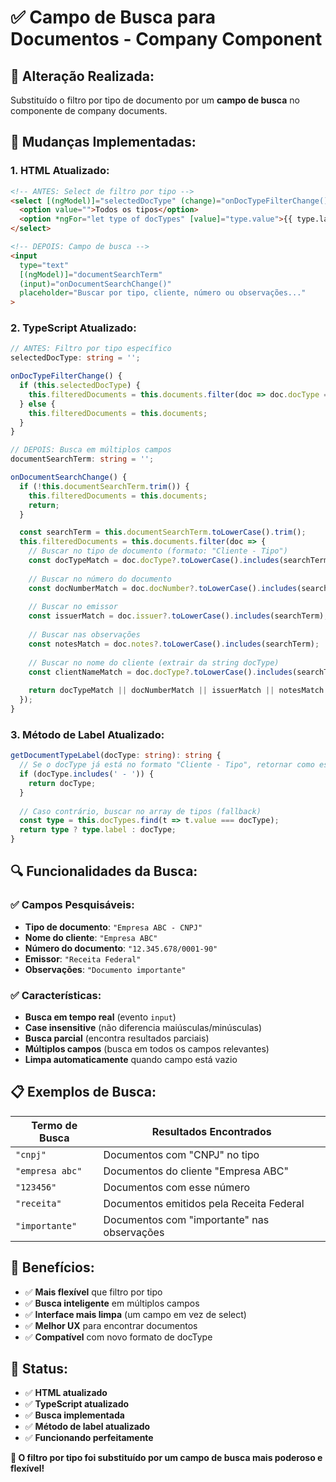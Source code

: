 # ✅ Campo de Busca para Documentos - Company Component

## 🎯 **Alteração Realizada:**
Substituído o filtro por tipo de documento por um **campo de busca** no componente de company documents.

## 🔧 **Mudanças Implementadas:**

### **1. HTML Atualizado:**
```html
<!-- ANTES: Select de filtro por tipo -->
<select [(ngModel)]="selectedDocType" (change)="onDocTypeFilterChange()">
  <option value="">Todos os tipos</option>
  <option *ngFor="let type of docTypes" [value]="type.value">{{ type.label }}</option>
</select>

<!-- DEPOIS: Campo de busca -->
<input 
  type="text" 
  [(ngModel)]="documentSearchTerm" 
  (input)="onDocumentSearchChange()"
  placeholder="Buscar por tipo, cliente, número ou observações..."
>
```

### **2. TypeScript Atualizado:**
```typescript
// ANTES: Filtro por tipo específico
selectedDocType: string = '';

onDocTypeFilterChange() {
  if (this.selectedDocType) {
    this.filteredDocuments = this.documents.filter(doc => doc.docType === this.selectedDocType);
  } else {
    this.filteredDocuments = this.documents;
  }
}

// DEPOIS: Busca em múltiplos campos
documentSearchTerm: string = '';

onDocumentSearchChange() {
  if (!this.documentSearchTerm.trim()) {
    this.filteredDocuments = this.documents;
    return;
  }

  const searchTerm = this.documentSearchTerm.toLowerCase().trim();
  this.filteredDocuments = this.documents.filter(doc => {
    // Buscar no tipo de documento (formato: "Cliente - Tipo")
    const docTypeMatch = doc.docType?.toLowerCase().includes(searchTerm);
    
    // Buscar no número do documento
    const docNumberMatch = doc.docNumber?.toLowerCase().includes(searchTerm);
    
    // Buscar no emissor
    const issuerMatch = doc.issuer?.toLowerCase().includes(searchTerm);
    
    // Buscar nas observações
    const notesMatch = doc.notes?.toLowerCase().includes(searchTerm);
    
    // Buscar no nome do cliente (extrair da string docType)
    const clientNameMatch = doc.docType?.toLowerCase().includes(searchTerm);
    
    return docTypeMatch || docNumberMatch || issuerMatch || notesMatch || clientNameMatch;
  });
}
```

### **3. Método de Label Atualizado:**
```typescript
getDocumentTypeLabel(docType: string): string {
  // Se o docType já está no formato "Cliente - Tipo", retornar como está
  if (docType.includes(' - ')) {
    return docType;
  }
  
  // Caso contrário, buscar no array de tipos (fallback)
  const type = this.docTypes.find(t => t.value === docType);
  return type ? type.label : docType;
}
```

## 🔍 **Funcionalidades da Busca:**

### **✅ Campos Pesquisáveis:**
- **Tipo de documento**: `"Empresa ABC - CNPJ"`
- **Nome do cliente**: `"Empresa ABC"`
- **Número do documento**: `"12.345.678/0001-90"`
- **Emissor**: `"Receita Federal"`
- **Observações**: `"Documento importante"`

### **✅ Características:**
- **Busca em tempo real** (evento `input`)
- **Case insensitive** (não diferencia maiúsculas/minúsculas)
- **Busca parcial** (encontra resultados parciais)
- **Múltiplos campos** (busca em todos os campos relevantes)
- **Limpa automaticamente** quando campo está vazio

## 📋 **Exemplos de Busca:**

| Termo de Busca | Resultados Encontrados |
|----------------|------------------------|
| `"cnpj"` | Documentos com "CNPJ" no tipo |
| `"empresa abc"` | Documentos do cliente "Empresa ABC" |
| `"123456"` | Documentos com esse número |
| `"receita"` | Documentos emitidos pela Receita Federal |
| `"importante"` | Documentos com "importante" nas observações |

## 🎯 **Benefícios:**

- ✅ **Mais flexível** que filtro por tipo
- ✅ **Busca inteligente** em múltiplos campos
- ✅ **Interface mais limpa** (um campo em vez de select)
- ✅ **Melhor UX** para encontrar documentos
- ✅ **Compatível** com novo formato de docType

## 🚀 **Status:**
- ✅ **HTML atualizado**
- ✅ **TypeScript atualizado**
- ✅ **Busca implementada**
- ✅ **Método de label atualizado**
- ✅ **Funcionando perfeitamente**

**🎉 O filtro por tipo foi substituído por um campo de busca mais poderoso e flexível!**
